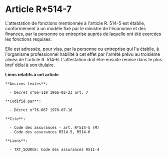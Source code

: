 # Article R*514-7

L'attestation de fonctions mentionnée à l'article R. 514-5 est établie, conformément à un modèle fixé par le ministre de
l'économie et des finances, par la personne ou entreprise auprès de laquelle ont été exercées les fonctions requises.

Elle est adressée, pour visa, par la personne ou entreprise qui l'a établie, à l'organisme professionnel habilité à cet effet
par l'arrêté prévu au troisième alinéa de l'article R. 514-6. L'attestation doit être ensuite remise dans le plus bref délai
à son titulaire.

**Liens relatifs à cet article**

	**Anciens textes**:

	  - Décret n°66-119 1966-02-23 art. 7

	**Codifié par**:

	  - Décret n°76-667 1976-07-16

	**Cite**:

	  - Code des assurances - art. R*514-5 (M)
	  - Code des assurances R514-5, R514-6

	**Liens**:

	  - TXT_SOURCE: Code des assurances R511-4
